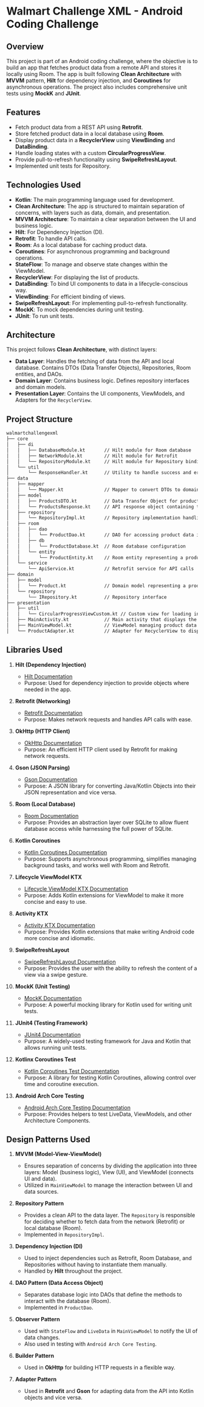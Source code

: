 # Walmart Challenge XML - Android Coding Challenge

## Overview
This project is part of an Android coding challenge, where the objective is to build an app that fetches product data 
from a remote API and stores it locally using Room. The app is built following **Clean Architecture** with **MVVM** pattern, 
**Hilt** for dependency injection, and **Coroutines** for asynchronous operations. The project also includes comprehensive unit tests using **MockK** and **JUnit**.

## Features
- Fetch product data from a REST API using **Retrofit**.
- Store fetched product data in a local database using **Room**.
- Display product data in a **RecyclerView** using **ViewBinding** and **DataBinding**.
- Handle loading states with a custom **CircularProgressView**.
- Provide pull-to-refresh functionality using **SwipeRefreshLayout**.
- Implemented unit tests for Repository.

## Technologies Used
- **Kotlin**: The main programming language used for development.
- **Clean Architecture**: The app is structured to maintain separation of concerns, with layers such as data, domain, and presentation.
- **MVVM Architecture**: To maintain a clear separation between the UI and business logic.
- **Hilt**: For Dependency Injection (DI).
- **Retrofit**: To handle API calls.
- **Room**: As a local database for caching product data.
- **Coroutines**: For asynchronous programming and background operations.
- **StateFlow**: To manage and observe state changes within the ViewModel.
- **RecyclerView**: For displaying the list of products.
- **DataBinding**: To bind UI components to data in a lifecycle-conscious way.
- **ViewBinding**: For efficient binding of views.
- **SwipeRefreshLayout**: For implementing pull-to-refresh functionality.
- **MockK**: To mock dependencies during unit testing.
- **JUnit**: To run unit tests.

## Architecture
This project follows **Clean Architecture**, with distinct layers:
- **Data Layer**: Handles the fetching of data from the API and local database. Contains DTOs (Data Transfer Objects), Repositories, Room entities, and DAOs.
- **Domain Layer**: Contains business logic. Defines repository interfaces and domain models.
- **Presentation Layer**: Contains the UI components, ViewModels, and Adapters for the `RecyclerView`.

## Project Structure
```bash 
walmartchallengexml
├── core
│   ├── di
│   │   ├── DatabaseModule.kt       // Hilt module for Room database
│   │   ├── NetworkModule.kt        // Hilt module for Retrofit
│   │   └── RepositoryModule.kt     // Hilt module for Repository binding
│   └── util
│       └── ResponseHandler.kt      // Utility to handle success and error responses
├── data
│   ├── mapper
│   │   └── Mapper.kt               // Mapper to convert DTOs to domain models
│   ├── model
│   │   ├── ProductsDTO.kt          // Data Transfer Object for product API responses
│   │   └── ProductsResponse.kt     // API response object containing the product list
│   ├── repository
│   │   └── RepositoryImpl.kt       // Repository implementation handling API and database interactions
│   ├── room
│   │   ├── dao
│   │   │   └── ProductDao.kt       // DAO for accessing product data in Room
│   │   ├── db
│   │   │   └── ProductDatabase.kt  // Room database configuration
│   │   └── entity
│   │       └── ProductEntity.kt    // Room entity representing a product in the database
│   └── service
│       └── ApiService.kt           // Retrofit service for API calls
├── domain
│   ├── model
│   │   └── Product.kt              // Domain model representing a product
│   └── repository
│       └── IRepository.kt          // Repository interface
├── presentation
│   ├── util
│   │   └── CircularProgressViewCustom.kt // Custom view for loading indicator
│   ├── MainActivity.kt             // Main activity that displays the product list
│   ├── MainViewModel.kt            // ViewModel managing product data and states
│   └── ProductAdapter.kt           // Adapter for RecyclerView to display products
```

## Libraries Used

1. **Hilt (Dependency Injection)**
    - [Hilt Documentation](https://developer.android.com/training/dependency-injection/hilt-android)
    - Purpose: Used for dependency injection to provide objects where needed in the app.

2. **Retrofit (Networking)**
    - [Retrofit Documentation](https://square.github.io/retrofit/)
    - Purpose: Makes network requests and handles API calls with ease.

3. **OkHttp (HTTP Client)**
    - [OkHttp Documentation](https://square.github.io/okhttp/)
    - Purpose: An efficient HTTP client used by Retrofit for making network requests.

4. **Gson (JSON Parsing)**
    - [Gson Documentation](https://github.com/google/gson)
    - Purpose: A JSON library for converting Java/Kotlin Objects into their JSON representation and vice versa.

5. **Room (Local Database)**
    - [Room Documentation](https://developer.android.com/training/data-storage/room)
    - Purpose: Provides an abstraction layer over SQLite to allow fluent database access while harnessing the full power of SQLite.

6. **Kotlin Coroutines**
    - [Kotlin Coroutines Documentation](https://kotlinlang.org/docs/coroutines-overview.html)
    - Purpose: Supports asynchronous programming, simplifies managing background tasks, and works well with Room and Retrofit.

7. **Lifecycle ViewModel KTX**
    - [Lifecycle ViewModel KTX Documentation](https://developer.android.com/kotlin/ktx)
    - Purpose: Adds Kotlin extensions for ViewModel to make it more concise and easy to use.

8. **Activity KTX**
    - [Activity KTX Documentation](https://developer.android.com/kotlin/ktx)
    - Purpose: Provides Kotlin extensions that make writing Android code more concise and idiomatic.

9. **SwipeRefreshLayout**
    - [SwipeRefreshLayout Documentation](https://developer.android.com/reference/androidx/swiperefreshlayout/widget/SwipeRefreshLayout)
    - Purpose: Provides the user with the ability to refresh the content of a view via a swipe gesture.

10. **MockK (Unit Testing)**
    - [MockK Documentation](https://mockk.io/)
    - Purpose: A powerful mocking library for Kotlin used for writing unit tests.

11. **JUnit4 (Testing Framework)**
    - [JUnit4 Documentation](https://junit.org/junit4/)
    - Purpose: A widely-used testing framework for Java and Kotlin that allows running unit tests.

12. **Kotlinx Coroutines Test**
    - [Kotlin Coroutines Test Documentation](https://kotlin.github.io/kotlinx.coroutines/kotlinx-coroutines-test/)
    - Purpose: A library for testing Kotlin Coroutines, allowing control over time and coroutine execution.

13. **Android Arch Core Testing**
    - [Android Arch Core Testing Documentation](https://developer.android.com/topic/libraries/architecture/arch)
    - Purpose: Provides helpers to test LiveData, ViewModels, and other Architecture Components.

## Design Patterns Used

1. **MVVM (Model-View-ViewModel)**
    - Ensures separation of concerns by dividing the application into three layers: Model (business logic), View (UI), and ViewModel (connects UI and data).
    - Utilized in `MainViewModel` to manage the interaction between UI and data sources.

2. **Repository Pattern**
    - Provides a clean API to the data layer. The `Repository` is responsible for deciding whether to fetch data from the network (Retrofit) or local database (Room).
    - Implemented in `RepositoryImpl`.

3. **Dependency Injection (DI)**
    - Used to inject dependencies such as Retrofit, Room Database, and Repositories without having to instantiate them manually.
    - Handled by **Hilt** throughout the project.

4. **DAO Pattern (Data Access Object)**
    - Separates database logic into DAOs that define the methods to interact with the database (Room).
    - Implemented in `ProductDao`.

5. **Observer Pattern**
    - Used with `StateFlow` and `LiveData` in `MainViewModel` to notify the UI of data changes.
    - Also used in testing with `Android Arch Core Testing`.

6. **Builder Pattern**
    - Used in **OkHttp** for building HTTP requests in a flexible way.

7. **Adapter Pattern**
    - Used in **Retrofit** and **Gson** for adapting data from the API into Kotlin objects and vice versa.
